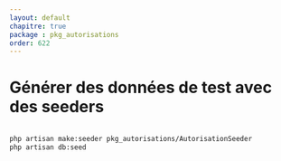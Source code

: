 ```yaml
---
layout: default
chapitre: true
package : pkg_autorisations
order: 622
---
```


# Générer des données de test avec des seeders

````bash

php artisan make:seeder pkg_autorisations/AutorisationSeeder
php artisan db:seed 

````